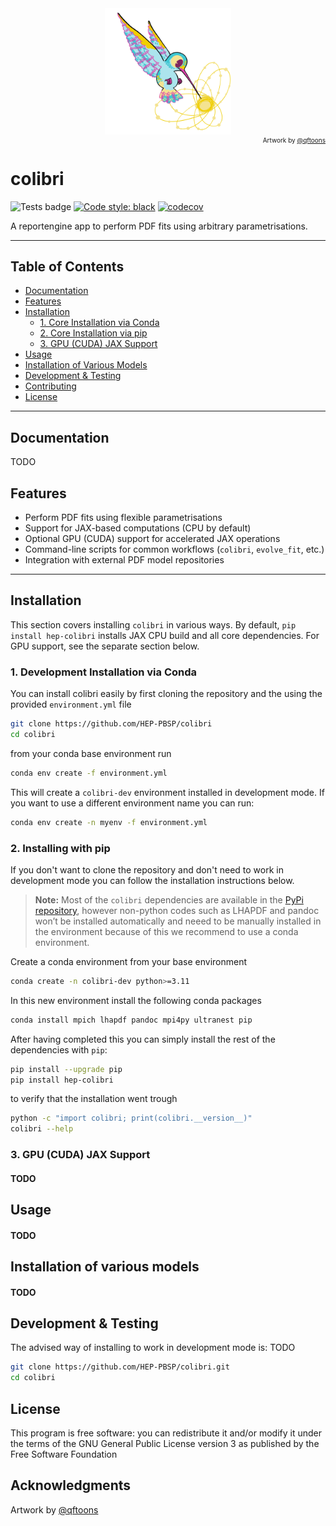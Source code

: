<div align="center">
<img src="./logo_colibri.png" alt="colibri logo" width="40%">
</div>

<div style="text-align: right; font-size: 10px;">
    Artwork by <a href="https://www.instagram.com/qftoons/" target="_blank">@qftoons</a>
</div>

# colibri
![Tests badge](https://github.com/HEP-PBSP/colibri/actions/workflows/tests.yml/badge.svg)
[![Code style: black](https://img.shields.io/badge/code%20style-black-000000.svg)](https://github.com/psf/black)
[![codecov](https://codecov.io/gh/HEP-PBSP/colibri/graph/badge.svg?token=BQ01FTYGZO)](https://codecov.io/gh/HEP-PBSP/colibri)

A reportengine app to perform PDF fits using arbitrary parametrisations.

---

## Table of Contents
- [Documentation](#documentation)
- [Features](#features)
- [Installation](#installation)
  - [1. Core Installation via Conda](#1-core-installation-via-conda)
  - [2. Core Installation via pip](#2-core-installation-via-pip)
  - [3. GPU (CUDA) JAX Support](#3-gpu-cuda-jax-support)
- [Usage](#usage)
- [Installation of Various Models](#installation-of-various-models)
- [Development & Testing](#development--testing)
- [Contributing](#contributing)
- [License](#license)

---

## Documentation

TODO

## Features
- Perform PDF fits using flexible parametrisations
- Support for JAX-based computations (CPU by default)
- Optional GPU (CUDA) support for accelerated JAX operations
- Command-line scripts for common workflows (`colibri`, `evolve_fit`, etc.)
- Integration with external PDF model repositories

---

## Installation

This section covers installing `colibri` in various ways. By default, `pip install hep-colibri` installs JAX CPU build and all core dependencies. For GPU support, see the separate section below.

### 1. Development Installation via Conda

You can install colibri easily by first cloning the repository and the using the provided `environment.yml` file

```bash
git clone https://github.com/HEP-PBSP/colibri
cd colibri
```

from your conda base environment run 

```bash
conda env create -f environment.yml

```

This will create a `colibri-dev` environment installed in development mode.
If you want to use a different environment name you can run:

```bash
conda env create -n myenv -f environment.yml
```


### 2. Installing with pip

If you don't want to clone the repository and don't need to work in development mode you can follow the installation instructions below.

> **Note:** 
> Most of the `colibri` dependencies are available in the [PyPi repository](https://pypi.org/), however non-python codes such as LHAPDF and pandoc won’t be installed automatically and neeed to be manually installed in the environment because of this we recommend to use a conda environment.

Create a conda environment from your base environment

```bash
conda create -n colibri-dev python>=3.11
```

In this new environment install the following conda packages

```bash
conda install mpich lhapdf pandoc mpi4py ultranest pip
```

After having completed this you can simply install the rest of the dependencies with `pip`:

```bash
pip install --upgrade pip
pip install hep-colibri
```

to verify that the installation went trough

```bash
python -c "import colibri; print(colibri.__version__)"
colibri --help
```


### 3. GPU (CUDA) JAX Support

#### TODO


## Usage

#### TODO


## Installation of various models


#### TODO


## Development & Testing

The advised way of installing to work in development mode is: TODO

```bash
git clone https://github.com/HEP-PBSP/colibri.git
cd colibri
```


## License
This program is free software: you can redistribute it and/or modify it under the terms of the GNU General Public License version 3 as 
published by the Free Software Foundation

## Acknowledgments

Artwork by <a href="https://www.instagram.com/qftoons/" target="_blank">@qftoons</a>



